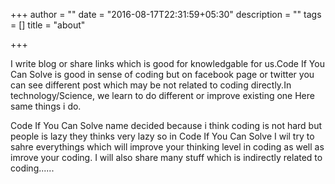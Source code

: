 +++
author = ""
date = "2016-08-17T22:31:59+05:30"
description = ""
tags = []
title = "about"

+++

I write blog or share links which is good for knowledgable for us.Code If You Can Solve is good in sense of coding but on facebook page or twitter you can see different post which may be not related to coding directly.In technology/Science, we learn to do different or improve existing one Here same things i do.

Code If You Can Solve name decided because i think coding is not hard but people is lazy they thinks very lazy so in Code If You Can Solve I wil try to sahre everythings which will improve your thinking level in coding as well as imrove your coding. I will also share many stuff which  is indirectly related to coding......